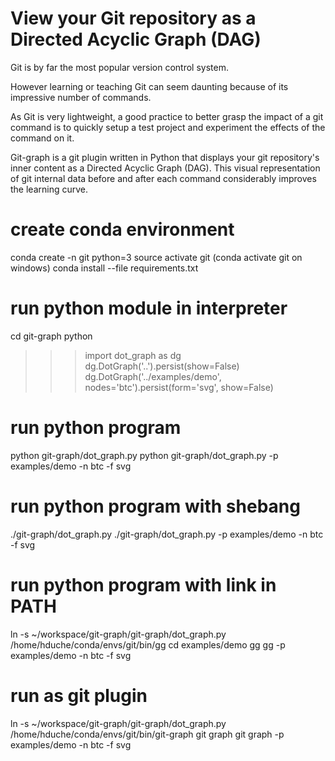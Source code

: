 # View your Git repository as a Directed Acyclic Graph (DAG)
Git is by far the most popular version control system. 

However learning or teaching Git can seem daunting because of its impressive number of commands.

As Git is very lightweight, a good practice to better grasp the impact of a git command is to quickly setup a test project 
and experiment the effects of the command on it.

Git-graph is a git plugin written in Python that displays your git repository's inner content as a Directed Acyclic Graph (DAG).
This visual representation of git internal data before and after each command considerably improves the learning curve.   

# create conda environment
conda create -n git python=3
source activate git (conda activate git on windows)
conda install --file requirements.txt

# run python module in interpreter
cd git-graph
python
>>> import dot_graph as dg
>>> dg.DotGraph('..').persist(show=False)
>>> dg.DotGraph('../examples/demo', nodes='btc').persist(form='svg', show=False)

# run python program
python git-graph/dot_graph.py
python git-graph/dot_graph.py -p examples/demo -n btc -f svg

# run python program with shebang
./git-graph/dot_graph.py
./git-graph/dot_graph.py -p examples/demo -n btc -f svg

# run python program with link in PATH
ln -s ~/workspace/git-graph/git-graph/dot_graph.py /home/hduche/conda/envs/git/bin/gg
cd examples/demo
gg
gg -p examples/demo -n btc -f svg

# run as git plugin
ln -s ~/workspace/git-graph/git-graph/dot_graph.py /home/hduche/conda/envs/git/bin/git-graph
git graph
git graph -p examples/demo -n btc -f svg
